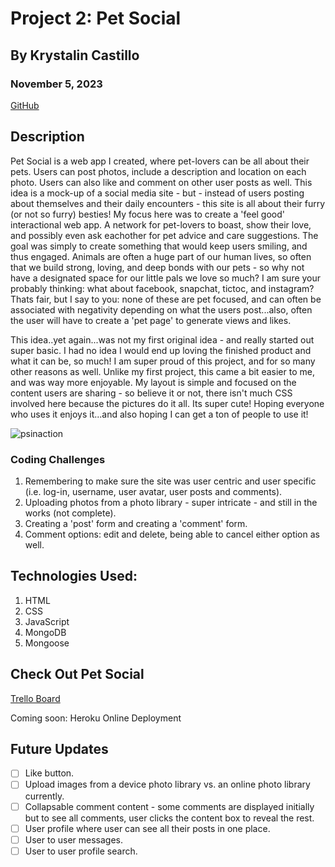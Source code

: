 # Project 2: Pet Social

## By Krystalin Castillo

### November 5, 2023

[GitHub](https://github.com/KfromtheChi)


## Description
Pet Social is a web app I created, where pet-lovers can be all about their pets.  Users can post photos, include a description and location on each photo.  Users can also like and comment on other user posts as well.  This idea is a mock-up of a social media site - but - instead of users posting about themselves and their daily encounters - this site is all about their furry (or not so furry) besties!  My focus here was to create a 'feel good' interactional web app.  A network for pet-lovers to boast, show their love, and possibly even ask eachother for pet advice and care suggestions.  The goal was simply to create something that would keep users smiling, and thus engaged.  Animals are often a huge part of our human lives, so often that we build strong, loving, and deep bonds with our pets - so why not have a designated space for our little pals we love so much?  I am sure your probably thinking: what about facebook, snapchat, tictoc, and instagram?  Thats fair, but I say to you: none of these are pet focused, and can often be associated with negativity depending on what the users post...also, often the user will have to create a 'pet page' to generate views and likes.

This idea..yet again...was not my first original idea - and really started out super basic.  I had no idea I would end up loving the finished product and what it can be, so much!  I am super proud of this project, and for so many other reasons as well.  Unlike my first project, this came a bit easier to me, and was way more enjoyable.  My layout is simple and focused on the content users are sharing - so believe it or not, there isn't much CSS involved here because the pictures do it all.  Its super cute!  Hoping everyone who uses it enjoys it...and also hoping I can get a ton of people to use it!


![psinaction](https://github.com/KfromtheChi/Pet-Social-Web-App/assets/145854969/87d5f79f-9749-4d78-91c7-4a4386ea8e39)


### Coding Challenges
1. Remembering to make sure the site was user centric and user specific (i.e. log-in, username, user avatar, user posts and comments).
2. Uploading photos from a photo library - super intricate - and still in the works (not complete).
3. Creating a 'post' form and creating a 'comment' form. 
4. Comment options: edit and delete, being able to cancel either option as well.


## Technologies Used:
1. HTML
2. CSS
3. JavaScript
4. MongoDB
5. Mongoose


## Check Out Pet Social

[Trello Board](https://trello.com/invite/b/62YNngoH/ATTI5abade67026b4d23e3be5333b59bf5a5B05EB322/pet-social-web-app)

Coming soon: Heroku Online Deployment


## Future Updates
- [ ] Like button.
- [ ] Upload images from a device photo library vs. an online photo library currently.
- [ ] Collapsable comment content - some comments are displayed initially but to see all comments, user clicks the content box to reveal the rest.
- [ ] User profile where user can see all their posts in one place.
- [ ] User to user messages.
- [ ] User to user profile search.
